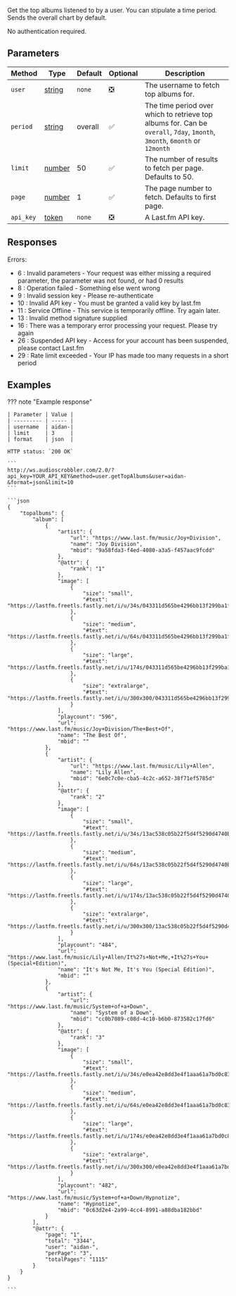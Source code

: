 Get the top albums listened to by a user. You can stipulate a time period. Sends the overall chart by default.

No authentication required.

## Parameters
| Method         | Type                                                                                               | Default | Optional | Description                                            |
| -------------- | -------------------------------------------------------------------------------------------------- | ------- | -------- | ------------------------------------------------------ |
| `user`         |[string](https://developer.mozilla.org/en-US/docs/Web/JavaScript/Reference/Global_Objects/String)   |`none`   | :negative_squared_cross_mark: | The username to fetch top albums for.
| `period`       |[string](https://developer.mozilla.org/en-US/docs/Web/JavaScript/Reference/Global_Objects/String)   | overall    | :white_check_mark:            | The time period over which to retrieve top albums for. Can be `overall`, `7day`, `1month`, `3month`, `6month` or `12month`
| `limit`        |[number](https://developer.mozilla.org/en-US/docs/Web/JavaScript/Reference/Global_Objects/Number)   | 50      | :white_check_mark:            | The number of results to fetch per page. Defaults to 50.
| `page`         |[number](https://developer.mozilla.org/en-US/docs/Web/JavaScript/Reference/Global_Objects/Number)   | 1       | :white_check_mark:            | The page number to fetch. Defaults to first page.
| `api_key`      |[token](https://www.last.fm/api/account/create)                                                     |`none`   | :negative_squared_cross_mark: | A Last.fm API key.


## Responses
Errors:

- 6 : Invalid parameters - Your request was either missing a required parameter, the parameter was not found, or had 0 results
- 8 : Operation failed - Something else went wrong  
- 9 : Invalid session key - Please re-authenticate  
- 10 : Invalid API key - You must be granted a valid key by last.fm  
- 11 : Service Offline - This service is temporarily offline. Try again later.  
- 13 : Invalid method signature supplied  
- 16 : There was a temporary error processing your request. Please try again  
- 26 : Suspended API key - Access for your account has been suspended, please contact Last.fm  
- 29 : Rate limit exceeded - Your IP has made too many requests in a short period  


## Examples
??? note "Example response"

    | Parameter | Value |
    | --------- | ----- |
    | username  | aidan-|
    | limit     | 3     |
    | format    | json  |

    HTTP status: `200 OK`

    ```
    http://ws.audioscrobbler.com/2.0/?api_key=YOUR_API_KEY&method=user.getTopAlbums&user=aidan-&format=json&limit=10
    ```

    ```json
    {
        "topalbums": {
            "album": [
                {
                    "artist": {
                        "url": "https://www.last.fm/music/Joy+Division",
                        "name": "Joy Division",
                        "mbid": "9a58fda3-f4ed-4080-a3a5-f457aac9fcdd"
                    },
                    "@attr": {
                        "rank": "1"
                    },
                    "image": [
                        {
                            "size": "small",
                            "#text": "https://lastfm.freetls.fastly.net/i/u/34s/043311d565be4296bb13f299ba1f08de.jpg"
                        },
                        {
                            "size": "medium",
                            "#text": "https://lastfm.freetls.fastly.net/i/u/64s/043311d565be4296bb13f299ba1f08de.jpg"
                        },
                        {
                            "size": "large",
                            "#text": "https://lastfm.freetls.fastly.net/i/u/174s/043311d565be4296bb13f299ba1f08de.jpg"
                        },
                        {
                            "size": "extralarge",
                            "#text": "https://lastfm.freetls.fastly.net/i/u/300x300/043311d565be4296bb13f299ba1f08de.jpg"
                        }
                    ],
                    "playcount": "596",
                    "url": "https://www.last.fm/music/Joy+Division/The+Best+Of",
                    "name": "The Best Of",
                    "mbid": ""
                },
                {
                    "artist": {
                        "url": "https://www.last.fm/music/Lily+Allen",
                        "name": "Lily Allen",
                        "mbid": "6e0c7c0e-cba5-4c2c-a652-38f71ef5785d"
                    },
                    "@attr": {
                        "rank": "2"
                    },
                    "image": [
                        {
                            "size": "small",
                            "#text": "https://lastfm.freetls.fastly.net/i/u/34s/13ac538c05b22f5d4f5290d4740b59f4.png"
                        },
                        {
                            "size": "medium",
                            "#text": "https://lastfm.freetls.fastly.net/i/u/64s/13ac538c05b22f5d4f5290d4740b59f4.png"
                        },
                        {
                            "size": "large",
                            "#text": "https://lastfm.freetls.fastly.net/i/u/174s/13ac538c05b22f5d4f5290d4740b59f4.png"
                        },
                        {
                            "size": "extralarge",
                            "#text": "https://lastfm.freetls.fastly.net/i/u/300x300/13ac538c05b22f5d4f5290d4740b59f4.png"
                        }
                    ],
                    "playcount": "484",
                    "url": "https://www.last.fm/music/Lily+Allen/It%27s+Not+Me,+It%27s+You+(Special+Edition)",
                    "name": "It's Not Me, It's You (Special Edition)",
                    "mbid": ""
                },
                {
                    "artist": {
                        "url": "https://www.last.fm/music/System+of+a+Down",
                        "name": "System of a Down",
                        "mbid": "cc0b7089-c08d-4c10-b6b0-873582c17fd6"
                    },
                    "@attr": {
                        "rank": "3"
                    },
                    "image": [
                        {
                            "size": "small",
                            "#text": "https://lastfm.freetls.fastly.net/i/u/34s/e0ea42e8dd3e4f1aaa61a7bd0c833117.png"
                        },
                        {
                            "size": "medium",
                            "#text": "https://lastfm.freetls.fastly.net/i/u/64s/e0ea42e8dd3e4f1aaa61a7bd0c833117.png"
                        },
                        {
                            "size": "large",
                            "#text": "https://lastfm.freetls.fastly.net/i/u/174s/e0ea42e8dd3e4f1aaa61a7bd0c833117.png"
                        },
                        {
                            "size": "extralarge",
                            "#text": "https://lastfm.freetls.fastly.net/i/u/300x300/e0ea42e8dd3e4f1aaa61a7bd0c833117.png"
                        }
                    ],
                    "playcount": "482",
                    "url": "https://www.last.fm/music/System+of+a+Down/Hypnotize",
                    "name": "Hypnotize",
                    "mbid": "0c63d2e4-2a99-4cc4-8991-a88dba182bbd"
                }
            ],
            "@attr": {
                "page": "1",
                "total": "3344",
                "user": "aidan-",
                "perPage": "3",
                "totalPages": "1115"
            }
        }
    }
    
    ```
